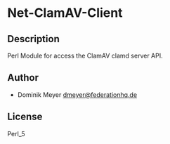 # Net-ClamAV-Client

## Description

Perl Module for access the ClamAV clamd server API.

## Author

- Dominik Meyer <dmeyer@federationhq.de>

## License

Perl_5
